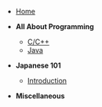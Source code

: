 * [Home](/index.md)
- **All About Programming**
  - [C/C++](/Programming/CC++/index.md)
  - [Java](/Programming/Java/index.md)
  
- **Japanese 101**
  - [Introduction](/Japanese/index.md)

- **Miscellaneous**
